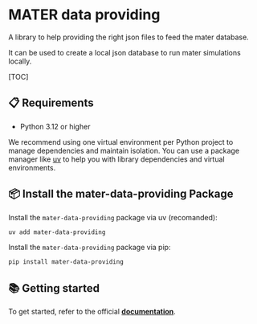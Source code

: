 # MATER data providing

A library to help providing the right json files to feed the mater database.

It can be used to create a local json database to run mater simulations locally.

[TOC]

## 📋 Requirements

- Python 3.12 or higher

We recommend using one virtual environment per Python project to manage dependencies and maintain isolation. You can use a package manager like [uv](https://docs.astral.sh/uv/) to help you with library dependencies and virtual environments.

## 📦 Install the mater-data-providing Package

Install the `mater-data-providing` package via uv (recomanded):

```bash
uv add mater-data-providing
```

Install the `mater-data-providing` package via pip:

```bash
pip install mater-data-providing
```

## 📚 Getting started

To get started, refer to the official **[documentation](https://isterre-dynamic-modeling.gricad-pages.univ-grenoble-alpes.fr/mater-project/data-providing)**.
